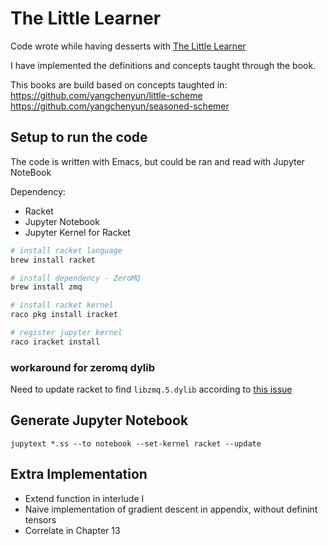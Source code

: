 # The Little Learner

Code wrote while having desserts with [The Little Learner](https://www.goodreads.com/book/show/62294487-the-little-learner)

I have implemented the definitions and concepts taught through the book.

This books are build based on concepts taughted in:
https://github.com/yangchenyun/little-scheme
https://github.com/yangchenyun/seasoned-schemer

## Setup to run the code
The code is written with Emacs, but could be ran and read with Jupyter NoteBook

Dependency:
- Racket
- Jupyter Notebook
- Jupyter Kernel for Racket

```sh
# install racket language
brew install racket

# install dependency - ZeroMQ
brew install zmq

# install racket kernel
raco pkg install iracket

# register jupyter kernel
raco iracket install
```
### workaround for zeromq dylib
Need to update racket to find `libzmq.5.dylib` according to [this issue](https://github.com/rmculpepper/iracket/issues/11#issuecomment-1107448577)

## Generate Jupyter Notebook

    jupytext *.ss --to notebook --set-kernel racket --update

## Extra Implementation

- Extend function in interlude I
- Naive implementation of gradient descent in appendix, without definint tensors
- Correlate in Chapter 13

